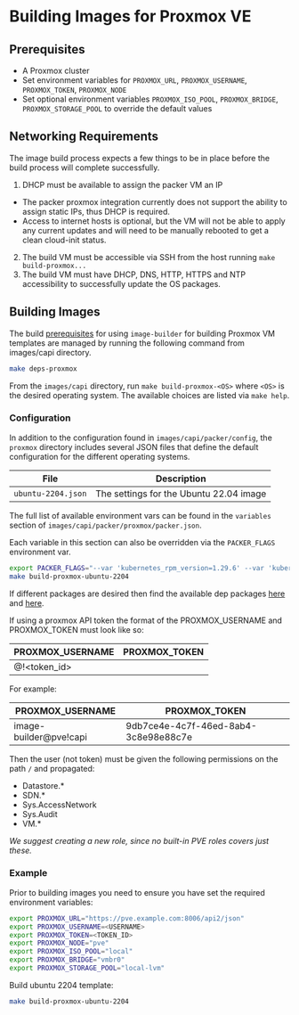 # Building Images for Proxmox VE

## Prerequisites

- A Proxmox cluster
- Set environment variables for `PROXMOX_URL`, `PROXMOX_USERNAME`, `PROXMOX_TOKEN`, `PROXMOX_NODE`
- Set optional environment variables `PROXMOX_ISO_POOL`, `PROXMOX_BRIDGE`, `PROXMOX_STORAGE_POOL` to override the default values

## Networking Requirements

The image build process expects a few things to be in place before the build process will complete successfully.

1. DHCP must be available to assign the packer VM an IP
  * The packer proxmox integration currently does not support the ability to assign static IPs, thus DHCP is required.
  * Access to internet hosts is optional, but the VM will not be able to apply any current updates and will need to be manually rebooted to get a clean cloud-init status.
2. The build VM must be accessible via SSH from the host running `make build-proxmox...`
3. The build VM must have DHCP, DNS, HTTP, HTTPS and NTP accessibility to successfully update the OS packages.

## Building Images

The build [prerequisites](../capi.md#prerequisites) for using `image-builder` for
building Proxmox VM templates are managed by running the following command from images/capi directory.

```bash
make deps-proxmox
```

From the `images/capi` directory, run `make build-proxmox-<OS>` where `<OS>` is
the desired operating system. The available choices are listed via `make help`.

### Configuration

In addition to the configuration found in `images/capi/packer/config`, the `proxmox`
directory includes several JSON files that define the default configuration for
the different operating systems.

| File               | Description                             |
|--------------------|-----------------------------------------|
| `ubuntu-2204.json` | The settings for the Ubuntu 22.04 image |

The full list of available environment vars can be found in the `variables` section of `images/capi/packer/proxmox/packer.json`.

Each variable in this section can also be overridden via the `PACKER_FLAGS` environment var.

```bash
export PACKER_FLAGS="--var 'kubernetes_rpm_version=1.29.6' --var 'kubernetes_semver=v1.29.6' --var 'kubernetes_series=v1.29' --var 'kubernetes_deb_version=1.29.6-1.1'"
make build-proxmox-ubuntu-2204
```

If different packages are desired then find the available dep packages [here](https://build.opensuse.org/package/revisions/isv:kubernetes:core:shared:build/kubernetes-cni) 
and [here](https://build.opensuse.org/project/show/isv:kubernetes:core:stable).

If using a proxmox API token the format of the PROXMOX_USERNAME and PROXMOX_TOKEN must look like so:

| PROXMOX_USERNAME              | PROXMOX_TOKEN  |
|-------------------------------|----------------|
| <username>@<realm>!<token_id> | <token secret> |

For example:

| PROXMOX_USERNAME       | PROXMOX_TOKEN                        |
|------------------------|--------------------------------------|
| image-builder@pve!capi | 9db7ce4e-4c7f-46ed-8ab4-3c8e98e88c7e |

Then the user (not token) must be given the following permissions on the path `/` and propagated:

* Datastore.*
* SDN.*
* Sys.AccessNetwork
* Sys.Audit
* VM.*

*We suggest creating a new role, since no built-in PVE roles covers just these.*


### Example

Prior to building images you need to ensure you have set the required environment variables:

```bash
export PROXMOX_URL="https://pve.example.com:8006/api2/json"
export PROXMOX_USERNAME=<USERNAME>
export PROXMOX_TOKEN=<TOKEN_ID>
export PROXMOX_NODE="pve"
export PROXMOX_ISO_POOL="local"
export PROXMOX_BRIDGE="vmbr0"
export PROXMOX_STORAGE_POOL="local-lvm"
```

Build ubuntu 2204 template:

```bash
make build-proxmox-ubuntu-2204
```
